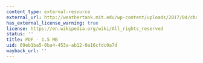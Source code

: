 ```yaml
---
content_type: external-resource
external_url: http://weathertank.mit.edu/wp-content/uploads/2017/04/chap8.pdf
has_external_license_warning: true
license: https://en.wikipedia.org/wiki/All_rights_reserved
status: ''
title: PDF - 1.5 MB
uid: 69eb1ba5-0ba4-453a-ab12-0a16cfdc0a7d
wayback_url: ''
---
```

